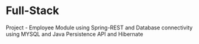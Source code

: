 # Full-Stack

Project - Employee Module using Spring-REST and Database connectivity using MYSQL and Java Persistence API and Hibernate

